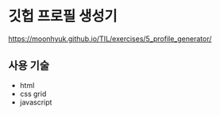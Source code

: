 # 깃헙 프로필 생성기

https://moonhyuk.github.io/TIL/exercises/5_profile_generator/

## 사용 기술

- html
- css grid
- javascript
